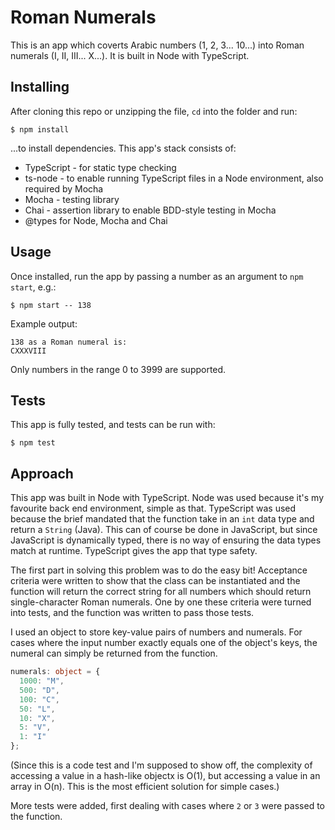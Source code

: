 # Roman Numerals

This is an app which coverts Arabic numbers (1, 2, 3... 10...) into Roman numerals (I, II, III... X...). It is built in Node with TypeScript.

## Installing

After cloning this repo or unzipping the file, `cd` into the folder and run:

```
$ npm install
```

...to install dependencies. This app's stack consists of:

- TypeScript - for static type checking
- ts-node - to enable running TypeScript files in a Node environment, also required by Mocha
- Mocha - testing library
- Chai - assertion library to enable BDD-style testing in Mocha
- @types for Node, Mocha and Chai

## Usage

Once installed, run the app by passing a number as an argument to `npm start`, e.g.:

```
$ npm start -- 138
```

Example output:

```
138 as a Roman numeral is:
CXXXVIII
```

Only numbers in the range 0 to 3999 are supported.

## Tests

This app is fully tested, and tests can be run with:

```
$ npm test
```

## Approach

This app was built in Node with TypeScript. Node was used because it's my favourite back end environment, simple as that. TypeScript was used because the brief mandated that the function take in an `int` data type and return a `String` (Java). This can of course be done in JavaScript, but since JavaScript is dynamically typed, there is no way of ensuring the data types match at runtime. TypeScript gives the app that type safety.

The first part in solving this problem was to do the easy bit! Acceptance criteria were written to show that the class can be instantiated and the function will return the correct string for all numbers which should return single-character Roman numerals. One by one these criteria were turned into tests, and the function was written to pass those tests.

I used an object to store key-value pairs of numbers and numerals. For cases where the input number exactly equals one of the object's keys, the numeral can simply be returned from the function.

```typescript
numerals: object = {
  1000: "M",
  500: "D",
  100: "C",
  50: "L",
  10: "X",
  5: "V",
  1: "I"
};
```

(Since this is a code test and I'm supposed to show off, the complexity of accessing a value in a hash-like objectx is O(1), but accessing a value in an array in O(n). This is the most efficient solution for simple cases.)

More tests were added, first dealing with cases where `2` or `3` were passed to the function.
